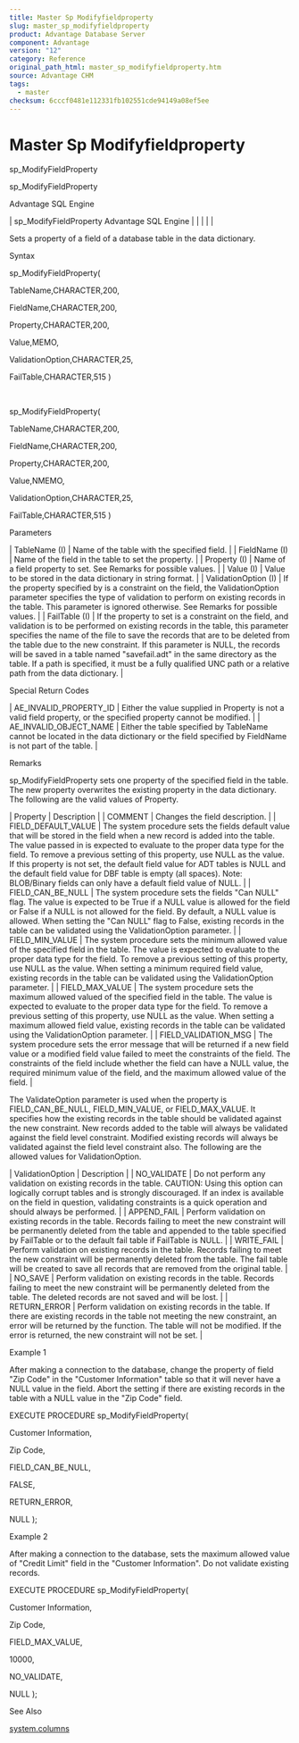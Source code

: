 ```yaml
---
title: Master Sp Modifyfieldproperty
slug: master_sp_modifyfieldproperty
product: Advantage Database Server
component: Advantage
version: "12"
category: Reference
original_path_html: master_sp_modifyfieldproperty.htm
source: Advantage CHM
tags:
  - master
checksum: 6cccf0481e112331fb102551cde94149a08ef5ee
---
```


# Master Sp Modifyfieldproperty

sp\_ModifyFieldProperty

sp\_ModifyFieldProperty

Advantage SQL Engine

| sp\_ModifyFieldProperty  Advantage SQL Engine |  |  |  |  |

Sets a property of a field of a database table in the data dictionary.

Syntax

sp\_ModifyFieldProperty(

TableName,CHARACTER,200,

FieldName,CHARACTER,200,

Property,CHARACTER,200,

Value,MEMO,

ValidationOption,CHARACTER,25,

FailTable,CHARACTER,515 )

 

sp\_ModifyFieldProperty(

TableName,CHARACTER,200,

FieldName,CHARACTER,200,

Property,CHARACTER,200,

Value,NMEMO,

ValidationOption,CHARACTER,25,

FailTable,CHARACTER,515 )

Parameters

| TableName (I) | Name of the table with the specified field. |
| FieldName (I) | Name of the field in the table to set the property. |
| Property (I) | Name of a field property to set. See Remarks for possible values. |
| Value (I) | Value to be stored in the data dictionary in string format. |
| ValidationOption (I) | If the property specified by is a constraint on the field, the ValidationOption parameter specifies the type of validation to perform on existing records in the table. This parameter is ignored otherwise. See Remarks for possible values. |
| FailTable (I) | If the property to set is a constraint on the field, and validation is to be performed on existing records in the table, this parameter specifies the name of the file to save the records that are to be deleted from the table due to the new constraint. If this parameter is NULL, the records will be saved in a table named "savefail.adt" in the same directory as the table. If a path is specified, it must be a fully qualified UNC path or a relative path from the data dictionary. |

Special Return Codes

| AE\_INVALID\_PROPERTY\_ID | Either the value supplied in Property is not a valid field property, or the specified property cannot be modified. |
| AE\_INVALID\_OBJECT\_NAME | Either the table specified by TableName cannot be located in the data dictionary or the field specified by FieldName is not part of the table. |

Remarks

sp\_ModifyFieldProperty sets one property of the specified field in the table. The new property overwrites the existing property in the data dictionary. The following are the valid values of Property.

| Property | Description |
| COMMENT | Changes the field description. |
| FIELD\_DEFAULT\_VALUE | The system procedure sets the fields default value that will be stored in the field when a new record is added into the table. The value passed in is expected to evaluate to the proper data type for the field. To remove a previous setting of this property, use NULL as the value. If this property is not set, the default field value for ADT tables is NULL and the default field value for DBF table is empty (all spaces).  Note: BLOB/Binary fields can only have a default field value of NULL. |
| FIELD\_CAN\_BE\_NULL | The system procedure sets the fields "Can NULL" flag. The value is expected to be True if a NULL value is allowed for the field or False if a NULL is not allowed for the field. By default, a NULL value is allowed. When setting the "Can NULL" flag to False, existing records in the table can be validated using the ValidationOption parameter. |
| FIELD\_MIN\_VALUE | The system procedure sets the minimum allowed value of the specified field in the table. The value is expected to evaluate to the proper data type for the field. To remove a previous setting of this property, use NULL as the value. When setting a minimum required field value, existing records in the table can be validated using the ValidationOption parameter. |
| FIELD\_MAX\_VALUE | The system procedure sets the maximum allowed valued of the specified field in the table. The value is expected to evaluate to the proper data type for the field. To remove a previous setting of this property, use NULL as the value. When setting a maximum allowed field value, existing records in the table can be validated using the ValidationOption parameter. |
| FIELD\_VALIDATION\_MSG | The system procedure sets the error message that will be returned if a new field value or a modified field value failed to meet the constraints of the field. The constraints of the field include whether the field can have a NULL value, the required minimum value of the field, and the maximum allowed value of the field. |

The ValidateOption parameter is used when the property is FIELD\_CAN\_BE\_NULL, FIELD\_MIN\_VALUE, or FIELD\_MAX\_VALUE. It specifies how the existing records in the table should be validated against the new constraint. New records added to the table will always be validated against the field level constraint. Modified existing records will always be validated against the field level constraint also. The following are the allowed values for ValidationOption.

| ValidationOption | Description |
| NO\_VALIDATE | Do not perform any validation on existing records in the table. CAUTION: Using this option can logically corrupt tables and is strongly discouraged. If an index is available on the field in question, validating constraints is a quick operation and should always be performed. |
| APPEND\_FAIL | Perform validation on existing records in the table. Records failing to meet the new constraint will be permanently deleted from the table and appended to the table specified by FailTable or to the default fail table if FailTable is NULL. |
| WRITE\_FAIL | Perform validation on existing records in the table. Records failing to meet the new constraint will be permanently deleted from the table. The fail table will be created to save all records that are removed from the original table. |
| NO\_SAVE | Perform validation on existing records in the table. Records failing to meet the new constraint will be permanently deleted from the table. The deleted records are not saved and will be lost. |
| RETURN\_ERROR | Perform validation on existing records in the table. If there are existing records in the table not meeting the new constraint, an error will be returned by the function. The table will not be modified. If the error is returned, the new constraint will not be set. |

Example 1

After making a connection to the database, change the property of field "Zip Code" in the "Customer Information" table so that it will never have a NULL value in the field. Abort the setting if there are existing records in the table with a NULL value in the "Zip Code" field.

EXECUTE PROCEDURE sp\_ModifyFieldProperty(

Customer Information,

Zip Code,

FIELD\_CAN\_BE\_NULL,

FALSE,

RETURN\_ERROR,

NULL );

Example 2

After making a connection to the database, sets the maximum allowed value of "Credit Limit" field in the "Customer Information". Do not validate existing records.

EXECUTE PROCEDURE sp\_ModifyFieldProperty(

Customer Information,

Zip Code,

FIELD\_MAX\_VALUE,

10000,

NO\_VALIDATE,

NULL );

See Also

[system.columns](master_system_columns.md)
